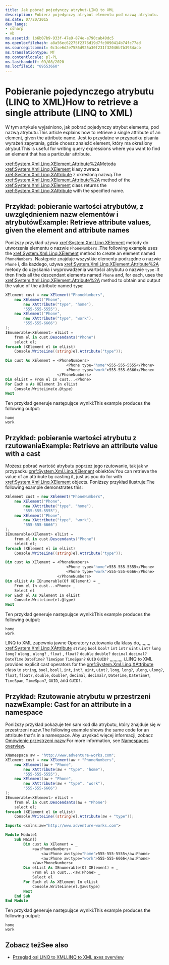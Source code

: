```yaml
---
title: Jak pobrać pojedynczy atrybut-LINQ to XML
description: Pobierz pojedynczy atrybut elementu pod nazwą atrybutu.
ms.date: 07/20/2015
dev_langs:
- csharp
- vb
ms.assetid: 1b6b07b9-933f-47e9-874e-e790cab49dc5
ms.openlocfilehash: a8a56ec62275f2376d19d7fc9090414b74fc77ad
ms.sourcegitcommit: 0c3ce6d2e7586d925a30f231f32046b7b3934acb
ms.translationtype: MT
ms.contentlocale: pl-PL
ms.lasthandoff: 09/08/2020
ms.locfileid: "89553660"
---
```

# <a name="how-to-retrieve-a-single-attribute-linq-to-xml"></a><span data-ttu-id="135f8-103">Pobieranie pojedynczego atrybutu (LINQ to XML)</span><span class="sxs-lookup"><span data-stu-id="135f8-103">How to retrieve a single attribute (LINQ to XML)</span></span>

<span data-ttu-id="135f8-104">W tym artykule wyjaśniono, jak pobrać pojedynczy atrybut elementu, pod nazwą atrybutu.</span><span class="sxs-lookup"><span data-stu-id="135f8-104">This article explains how to retrieve a single attribute of an element, given the attribute name.</span></span> <span data-ttu-id="135f8-105">Jest to przydatne w przypadku pisania wyrażeń zapytania, gdzie chcesz znaleźć element, który ma określony atrybut.</span><span class="sxs-lookup"><span data-stu-id="135f8-105">This is useful for writing query expressions where you want to find an element that has a particular attribute.</span></span>

<span data-ttu-id="135f8-106"><xref:System.Xml.Linq.XElement.Attribute%2A>Metoda <xref:System.Xml.Linq.XElement> klasy zwraca <xref:System.Xml.Linq.XAttribute> z określoną nazwą.</span><span class="sxs-lookup"><span data-stu-id="135f8-106">The <xref:System.Xml.Linq.XElement.Attribute%2A> method of the <xref:System.Xml.Linq.XElement> class returns the <xref:System.Xml.Linq.XAttribute> with the specified name.</span></span>

## <a name="example-retrieve-attribute-values-given-the-element-and-attribute-names"></a><span data-ttu-id="135f8-107">Przykład: pobieranie wartości atrybutów, z uwzględnieniem nazw elementów i atrybutów</span><span class="sxs-lookup"><span data-stu-id="135f8-107">Example: Retrieve attribute values, given the element and attribute names</span></span>

<span data-ttu-id="135f8-108">Poniższy przykład używa <xref:System.Xml.Linq.XElement> metody do utworzenia elementu o nazwie `PhoneNumbers` .</span><span class="sxs-lookup"><span data-stu-id="135f8-108">The following example uses the <xref:System.Xml.Linq.XElement> method to create an element named `PhoneNumbers`.</span></span> <span data-ttu-id="135f8-109">Następnie znajduje wszystkie elementy podrzędne o nazwie `Phone` i, dla każdego, używa <xref:System.Xml.Linq.XElement.Attribute%2A> metody do uzyskania i wyprowadzenia wartości atrybutu o nazwie `type` :</span><span class="sxs-lookup"><span data-stu-id="135f8-109">It then finds all the descendant elements named `Phone` and, for each, uses the <xref:System.Xml.Linq.XElement.Attribute%2A> method to obtain and output the value of the attribute named `type`:</span></span>

```csharp
XElement cust = new XElement("PhoneNumbers",
    new XElement("Phone",
        new XAttribute("type", "home"),
        "555-555-5555"),
    new XElement("Phone",
        new XAttribute("type", "work"),
        "555-555-6666")
);
IEnumerable<XElement> elList =
    from el in cust.Descendants("Phone")
    select el;
foreach (XElement el in elList)
    Console.WriteLine((string)el.Attribute("type"));
```

```vb
Dim cust As XElement = <PhoneNumbers>
                           <Phone type="home">555-555-5555</Phone>
                           <Phone type="work">555-555-6666</Phone>
                       </PhoneNumbers>
Dim elList = From el In cust...<Phone>
For Each e As XElement In elList
    Console.WriteLine(e.@type)
Next
```

<span data-ttu-id="135f8-110">Ten przykład generuje następujące wyniki:</span><span class="sxs-lookup"><span data-stu-id="135f8-110">This example produces the following output:</span></span>

```output
home
work
```

## <a name="example-retrieve-an-attribute-value-with-a-cast"></a><span data-ttu-id="135f8-111">Przykład: pobieranie wartości atrybutu z rzutowania</span><span class="sxs-lookup"><span data-stu-id="135f8-111">Example: Retrieve an attribute value with a cast</span></span>

<span data-ttu-id="135f8-112">Możesz pobrać wartość atrybutu poprzez jego rzutowanie, tak jak w przypadku <xref:System.Xml.Linq.XElement> obiektów.</span><span class="sxs-lookup"><span data-stu-id="135f8-112">You can retrieve the value of an attribute by casting it, just as you do for with <xref:System.Xml.Linq.XElement> objects.</span></span> <span data-ttu-id="135f8-113">Poniższy przykład ilustruje:</span><span class="sxs-lookup"><span data-stu-id="135f8-113">The following example demonstrates this:</span></span>

```csharp
XElement cust = new XElement("PhoneNumbers",
    new XElement("Phone",
        new XAttribute("type", "home"),
        "555-555-5555"),
    new XElement("Phone",
        new XAttribute("type", "work"),
        "555-555-6666")
);
IEnumerable<XElement> elList =
    from el in cust.Descendants("Phone")
    select el;
foreach (XElement el in elList)
    Console.WriteLine((string)el.Attribute("type"));
```

```vb
Dim cust As XElement = <PhoneNumbers>
                           <Phone type="home">555-555-5555</Phone>
                           <Phone type="work">555-555-6666</Phone>
                       </PhoneNumbers>
Dim elList As IEnumerable(Of XElement) = _
    From el In cust...<Phone> _
    Select el
For Each el As XElement In elList
    Console.WriteLine(el.@type)
Next
```

<span data-ttu-id="135f8-114">Ten przykład generuje następujące wyniki:</span><span class="sxs-lookup"><span data-stu-id="135f8-114">This example produces the following output:</span></span>

```output
home
work
```

<span data-ttu-id="135f8-115">LINQ to XML zapewnia jawne Operatory rzutowania dla klasy do,,,,,,,,, <xref:System.Xml.Linq.XAttribute> `string` `bool` `bool?` `int` `int?` `uint` `uint?` `long` `long?` `ulong` , `ulong?` , `float` , `float?` `double` `double?` `decimal` `decimal?` `DateTime` `DateTime?` `TimeSpan` `TimeSpan?` `GUID` `GUID?` ,,,,,,,,,, i.</span><span class="sxs-lookup"><span data-stu-id="135f8-115">LINQ to XML provides explicit cast operators for the <xref:System.Xml.Linq.XAttribute> class to `string`, `bool`, `bool?`, `int`, `int?`, `uint`, `uint?`, `long`, `long?`, `ulong`, `ulong?`, `float`, `float?`, `double`, `double?`, `decimal`, `decimal?`, `DateTime`, `DateTime?`, `TimeSpan`, `TimeSpan?`, `GUID`, and `GUID?`.</span></span>

## <a name="example-cast-for-an-attribute-in-a-namespace"></a><span data-ttu-id="135f8-116">Przykład: Rzutowanie atrybutu w przestrzeni nazw</span><span class="sxs-lookup"><span data-stu-id="135f8-116">Example: Cast for an attribute in a namespace</span></span>

<span data-ttu-id="135f8-117">Poniższy przykład pokazuje ten sam kod dla atrybutu, który znajduje się w przestrzeni nazw.</span><span class="sxs-lookup"><span data-stu-id="135f8-117">The following example shows the same code for an attribute that's in a namespace.</span></span> <span data-ttu-id="135f8-118">Aby uzyskać więcej informacji, zobacz [Omówienie przestrzeni nazw](namespaces-overview.md).</span><span class="sxs-lookup"><span data-stu-id="135f8-118">For more information, see [Namespaces overview](namespaces-overview.md).</span></span>

```csharp
XNamespace aw = "http://www.adventure-works.com";
XElement cust = new XElement(aw + "PhoneNumbers",
    new XElement(aw + "Phone",
        new XAttribute(aw + "type", "home"),
        "555-555-5555"),
    new XElement(aw + "Phone",
        new XAttribute(aw + "type", "work"),
        "555-555-6666")
);
IEnumerable<XElement> elList =
    from el in cust.Descendants(aw + "Phone")
    select el;
foreach (XElement el in elList)
    Console.WriteLine((string)el.Attribute(aw + "type"));
```

```vb
Imports <xmlns:aw="http://www.adventure-works.com">

Module Module1
    Sub Main()
        Dim cust As XElement = _
            <aw:PhoneNumbers>
                <aw:Phone aw:type="home">555-555-5555</aw:Phone>
                <aw:Phone aw:type="work">555-555-6666</aw:Phone>
            </aw:PhoneNumbers>
        Dim elList As IEnumerable(Of XElement) = _
            From el In cust...<aw:Phone> _
            Select el
        For Each el As XElement In elList
            Console.WriteLine(el.@aw:type)
        Next
    End Sub
End Module
```

<span data-ttu-id="135f8-119">Ten przykład generuje następujące wyniki:</span><span class="sxs-lookup"><span data-stu-id="135f8-119">This example produces the following output:</span></span>

```output
home
work
```

## <a name="see-also"></a><span data-ttu-id="135f8-120">Zobacz też</span><span class="sxs-lookup"><span data-stu-id="135f8-120">See also</span></span>

- [<span data-ttu-id="135f8-121">Przegląd osi LINQ to XML</span><span class="sxs-lookup"><span data-stu-id="135f8-121">LINQ to XML axes overview</span></span>](linq-xml-axes-overview.md)
